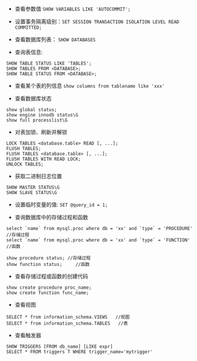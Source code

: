 + 查看参数值 ```SHOW VARIABLES LIKE 'AUTOCOMMIT';```
+ 设置事务隔离级别：```SET SESSION TRANSACTION ISOLATION LEVEL READ COMMITTED;```

+ 查看数据库列表： ```SHOW DATABASES```
+ 查询表信息: 

```
SHOW TABLE STATUS LIKE 'TABLES';
SHOW TABLES FROM <DATABASE>;
SHOW TABLE STATUS FROM <DATABASE>;
```
+ 查看某个表的列信息 ```show columns from tablename like 'xxx'```

+ 查看数据库状态

```
show global status;
show engine innodb status\G
show full processlist\G
```

+ 对表加锁、刷新并解锁

```
LOCK TABLES <database.table> READ [, ...];
FLUSH TABLES;
FLUSH TABLES <database.table> [, ...];
FLUSH TABLES WITH READ LOCK;
UNLOCK TABLES;
```

+ 获取二进制日志位置

```
SHOW MASTER STATUS\G
SHOW SLAVE STATUS\G
```

+ 设置临时变量的值: ```SET @query_id = 1;```

+ 查询数据库中的存储过程和函数

```
select `name` from mysql.proc where db = 'xx' and `type` = 'PROCEDURE'   //存储过程
select `name` from mysql.proc where db = 'xx' and `type` = 'FUNCTION'   //函数

show procedure status; //存储过程
show function status;     //函数
```

+ 查看存储过程或函数的创建代码

```
show create procedure proc_name;
show create function func_name;
```

+ 查看视图

```
SELECT * from information_schema.VIEWS   //视图
SELECT * from information_schema.TABLES   //表
```

+ 查看触发器

```
SHOW TRIGGERS [FROM db_name] [LIKE expr]
SELECT * FROM triggers T WHERE trigger_name='mytrigger'
```